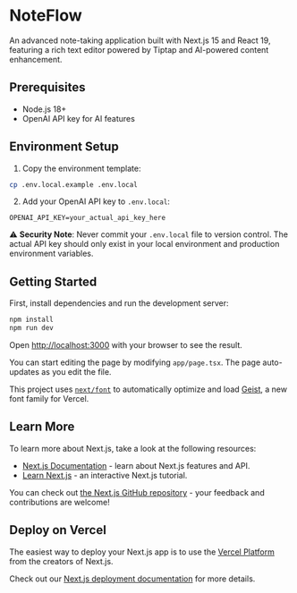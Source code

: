 # NoteFlow

An advanced note-taking application built with Next.js 15 and React 19, featuring a rich text editor powered by Tiptap and AI-powered content enhancement.

## Prerequisites

- Node.js 18+
- OpenAI API key for AI features

## Environment Setup

1. Copy the environment template:
```bash
cp .env.local.example .env.local
```

2. Add your OpenAI API key to `.env.local`:
```env
OPENAI_API_KEY=your_actual_api_key_here
```

⚠️ **Security Note**: Never commit your `.env.local` file to version control. The actual API key should only exist in your local environment and production environment variables.

## Getting Started

First, install dependencies and run the development server:

```bash
npm install
npm run dev
```

Open [http://localhost:3000](http://localhost:3000) with your browser to see the result.

You can start editing the page by modifying `app/page.tsx`. The page auto-updates as you edit the file.

This project uses [`next/font`](https://nextjs.org/docs/app/building-your-application/optimizing/fonts) to automatically optimize and load [Geist](https://vercel.com/font), a new font family for Vercel.

## Learn More

To learn more about Next.js, take a look at the following resources:

- [Next.js Documentation](https://nextjs.org/docs) - learn about Next.js features and API.
- [Learn Next.js](https://nextjs.org/learn) - an interactive Next.js tutorial.

You can check out [the Next.js GitHub repository](https://github.com/vercel/next.js) - your feedback and contributions are welcome!

## Deploy on Vercel

The easiest way to deploy your Next.js app is to use the [Vercel Platform](https://vercel.com/new?utm_medium=default-template&filter=next.js&utm_source=create-next-app&utm_campaign=create-next-app-readme) from the creators of Next.js.

Check out our [Next.js deployment documentation](https://nextjs.org/docs/app/building-your-application/deploying) for more details.
